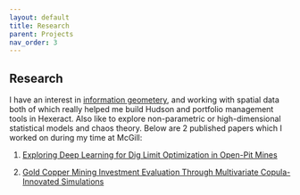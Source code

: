 ```yaml
---
layout: default
title: Research
parent: Projects
nav_order: 3
---
```


## Research

I have an interest in  <a href="https://www.robots.ox.ac.uk/~lsgs/posts/2019-09-27-info-geom.html">information geometery</a>, and working with spatial data both of which really helped me build Hudson and portfolio management tools in Hexeract. Also like to explore non-parametric or high-dimensional statistical models and chaos theory. Below are 2 published papers which I worked on during my time at McGill:

1) <a href="https://link.springer.com/article/10.1007/s11053-021-09864-y"> Exploring Deep Learning for Dig Limit Optimization in Open-Pit Mines</a>

2) <a href="https://link.springer.com/article/10.1007/s42461-021-00424-9"> Gold Copper Mining Investment Evaluation Through Multivariate Copula-Innovated Simulations</a>

